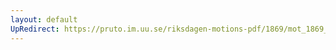 ```yaml
---
layout: default
UpRedirect: https://pruto.im.uu.se/riksdagen-motions-pdf/1869/mot_1869__ak__150.pdf
---
```

